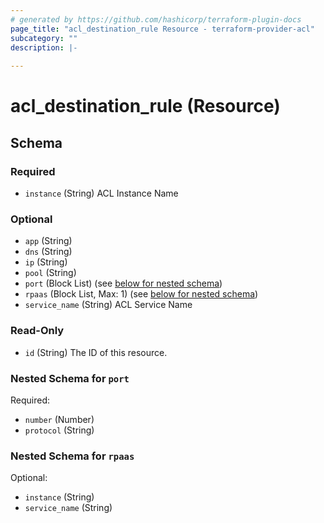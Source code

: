 ```yaml
---
# generated by https://github.com/hashicorp/terraform-plugin-docs
page_title: "acl_destination_rule Resource - terraform-provider-acl"
subcategory: ""
description: |-
  
---
```


# acl_destination_rule (Resource)





<!-- schema generated by tfplugindocs -->
## Schema

### Required

- `instance` (String) ACL Instance Name

### Optional

- `app` (String)
- `dns` (String)
- `ip` (String)
- `pool` (String)
- `port` (Block List) (see [below for nested schema](#nestedblock--port))
- `rpaas` (Block List, Max: 1) (see [below for nested schema](#nestedblock--rpaas))
- `service_name` (String) ACL Service Name

### Read-Only

- `id` (String) The ID of this resource.

<a id="nestedblock--port"></a>
### Nested Schema for `port`

Required:

- `number` (Number)
- `protocol` (String)


<a id="nestedblock--rpaas"></a>
### Nested Schema for `rpaas`

Optional:

- `instance` (String)
- `service_name` (String)


